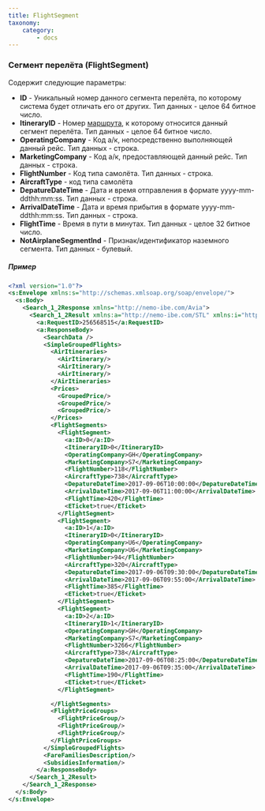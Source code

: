 ```yaml
---
title: FlightSegment
taxonomy:
    category:
        - docs
---
```


### Сегмент перелёта (FlightSegment)

Содержит следующие параметры:

-   **ID** - Уникальный номер данного сегмента перелёта, по которому система будет отличать его от других. Тип данных - целое 64 битное число.
-   **ItineraryID** - Номер [маршрута](/avia/grouping/airitinerary), к которому относится данный сегмент перелёта. Тип данных - целое 64 битное число.
-   **OperatingCompany** - Код а/к, непосредственно выполняющей данный рейс. Тип данных - строка.
-   **MarketingCompany** - Код а/к, предоставляющей данный рейс. Тип данных - строка.
-   **FlightNumber** - Код типа самолёта. Тип данных - строка.
-   **AircraftType** - код типа самолёта
-   **DepatureDateTime** - Дата и время отправления в формате yyyy-mm-ddthh:mm:ss. Тип данных - строка.
-   **ArrivalDateTime** - Дата и время прибытия в формате yyyy-mm-ddthh:mm:ss. Тип данных - строка.
-   **FlightTime** - Время в пути в минутах. Тип данных - целое 32 битное число.
-   **NotAirplaneSegmentInd** - Признак/идентификатор наземного сегмента. Тип данных - булевый.

##### Пример

```xml
<?xml version="1.0"?>
<s:Envelope xmlns:s="http://schemas.xmlsoap.org/soap/envelope/">
  <s:Body>
    <Search_1_2Response xmlns="http://nemo-ibe.com/Avia">
      <Search_1_2Result xmlns:a="http://nemo-ibe.com/STL" xmlns:i="http://www.w3.org/2001/XMLSchema-instance">
        <a:RequestID>256568515</a:RequestID>
        <a:ResponseBody>
          <SearchData />
          <SimpleGroupedFlights>
            <AirItineraries>
              <AirItinerary/>
              <AirItinerary/>
              <AirItinerary/>
            </AirItineraries>
            <Prices>
              <GroupedPrice/>
              <GroupedPrice/>
              <GroupedPrice/>
            </Prices>
            <FlightSegments>
              <FlightSegment>
                <a:ID>0</a:ID>
                <ItineraryID>0</ItineraryID>
                <OperatingCompany>GH</OperatingCompany>
                <MarketingCompany>S7</MarketingCompany>
                <FlightNumber>118</FlightNumber>
                <AircraftType>738</AircraftType>
                <DepatureDateTime>2017-09-06T10:00:00</DepatureDateTime>
                <ArrivalDateTime>2017-09-06T11:00:00</ArrivalDateTime>
                <FlightTime>420</FlightTime>
                <ETicket>true</ETicket>
              </FlightSegment>
              <FlightSegment>
                <a:ID>1</a:ID>
                <ItineraryID>0</ItineraryID>
                <OperatingCompany>U6</OperatingCompany>
                <MarketingCompany>U6</MarketingCompany>
                <FlightNumber>94</FlightNumber>
                <AircraftType>320</AircraftType>
                <DepatureDateTime>2017-09-06T09:30:00</DepatureDateTime>
                <ArrivalDateTime>2017-09-06T09:55:00</ArrivalDateTime>
                <FlightTime>385</FlightTime>
                <ETicket>true</ETicket>
              </FlightSegment>
              <FlightSegment>
                <a:ID>2</a:ID>
                <ItineraryID>1</ItineraryID>
                <OperatingCompany>GH</OperatingCompany>
                <MarketingCompany>S7</MarketingCompany>
                <FlightNumber>3266</FlightNumber>
                <AircraftType>738</AircraftType>
                <DepatureDateTime>2017-09-06T08:25:00</DepatureDateTime>
                <ArrivalDateTime>2017-09-06T09:35:00</ArrivalDateTime>
                <FlightTime>190</FlightTime>
                <ETicket>true</ETicket>
              </FlightSegment>

            </FlightSegments>
            <FlightPriceGroups>
              <FlightPriceGroup/>
              <FlightPriceGroup/>
              <FlightPriceGroup/>
            </FlightPriceGroups>
          </SimpleGroupedFlights>
          <FareFamiliesDescription/>
          <SubsidiesInformation/>
        </a:ResponseBody>
      </Search_1_2Result>
    </Search_1_2Response>
  </s:Body>
</s:Envelope>
```
